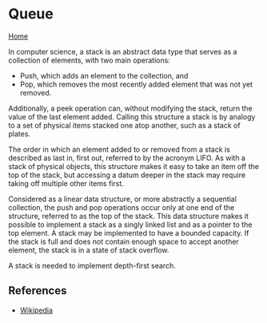 # Queue

[Home](https://github.com/Max-im/jsAlgorithms)

In computer science, a stack is an abstract data type that serves as a collection of elements, with two main operations:

- Push, which adds an element to the collection, and
- Pop, which removes the most recently added element that was not yet removed.

Additionally, a peek operation can, without modifying the stack, return the value of the last element added. Calling this structure a stack is by analogy to a set of physical items stacked one atop another, such as a stack of plates.

The order in which an element added to or removed from a stack is described as last in, first out, referred to by the acronym LIFO. As with a stack of physical objects, this structure makes it easy to take an item off the top of the stack, but accessing a datum deeper in the stack may require taking off multiple other items first.

Considered as a linear data structure, or more abstractly a sequential collection, the push and pop operations occur only at one end of the structure, referred to as the top of the stack. This data structure makes it possible to implement a stack as a singly linked list and as a pointer to the top element. A stack may be implemented to have a bounded capacity. If the stack is full and does not contain enough space to accept another element, the stack is in a state of stack overflow.

A stack is needed to implement depth-first search.

## References

- [Wikipedia](<https://en.wikipedia.org/wiki/Stack_(abstract_data_type)>)
